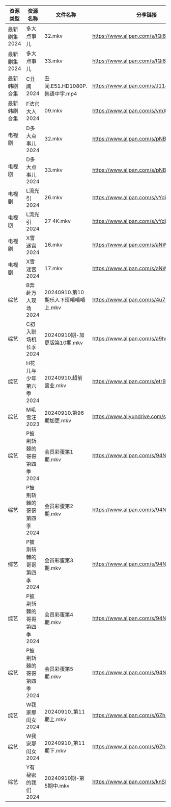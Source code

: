 | 资源类型     | 资源名称            | 文件名称                      | 分享链接                                      | 更新时间                |
| -------- | --------------- | ------------------------- | ----------------------------------------- | ------------------- |
| 最新剧集2024 | 多大点事儿           | 32.mkv                    | https://www.alipan.com/s/tQi8LZFk4eX      | 2024-09-10 19:15:46 |
| 最新剧集2024 | 多大点事儿           | 33.mkv                    | https://www.alipan.com/s/tQi8LZFk4eX      | 2024-09-10 19:15:46 |
| 最新韩剧合集   | C丑闻2024         | 丑闻.E51.HD1080P.韩语中字.mp4   | https://www.alipan.com/s/J114XwZcFVg      | 2024-09-10 10:10:28 |
| 最新韩剧合集   | F法官大人2024       | 09.mkv                    | https://www.alipan.com/s/vmXEwsv83mq      | 2024-09-10 00:05:44 |
| 电视剧      | D多大点事儿2024      | 32.mkv                    | https://www.alipan.com/s/pNBiwfKUf9a      | 2024-09-10 19:14:12 |
| 电视剧      | D多大点事儿2024      | 33.mkv                    | https://www.alipan.com/s/pNBiwfKUf9a      | 2024-09-10 19:14:12 |
| 电视剧      | L流光引2024        | 26.mkv                    | https://www.alipan.com/s/vYdikVh5BuN      | 2024-09-10 19:14:30 |
| 电视剧      | L流光引2024        | 27 4K.mkv                 | https://www.alipan.com/s/vYdikVh5BuN      | 2024-09-10 19:14:30 |
| 电视剧      | X雪迷宫2024        | 16.mkv                    | https://www.alipan.com/s/aNWhabiRP3d      | 2024-09-10 19:14:53 |
| 电视剧      | X雪迷宫2024        | 17.mkv                    | https://www.alipan.com/s/aNWhabiRP3d      | 2024-09-10 19:14:53 |
| 综艺       | B奔赴万人现场2024     | 20240910.第10期乐人下班嘻嘻嘻上.mkv | https://www.alipan.com/s/4u7m3VMcqux      | 2024-09-10 14:07:58 |
| 综艺       | C初入职场机长季2024    | 20240910期-加更版第10期.mkv     | https://www.alipan.com/s/a9hmC3o2B18      | 2024-09-10 14:08:02 |
| 综艺       | H花儿与少年第六季2024   | 20240910.超前营业.mkv         | https://www.alipan.com/s/etrBePtYsJ7      | 2024-09-10 14:08:20 |
| 综艺       | M毛雪汪2023        | 20240910.第96期加更.mkv       | https://www.aliyundrive.com/s/asPqfgPRqAg | 2024-09-10 14:08:44 |
| 综艺       | P披荆斩棘的哥哥第四季2024 | 会员彩蛋第1期.mkv               | https://www.alipan.com/s/94NT9iGe94e      | 2024-09-10 14:08:59 |
| 综艺       | P披荆斩棘的哥哥第四季2024 | 会员彩蛋第2期.mkv               | https://www.alipan.com/s/94NT9iGe94e      | 2024-09-10 14:08:59 |
| 综艺       | P披荆斩棘的哥哥第四季2024 | 会员彩蛋第3期.mkv               | https://www.alipan.com/s/94NT9iGe94e      | 2024-09-10 14:08:58 |
| 综艺       | P披荆斩棘的哥哥第四季2024 | 会员彩蛋第4期.mkv               | https://www.alipan.com/s/94NT9iGe94e      | 2024-09-10 14:08:58 |
| 综艺       | P披荆斩棘的哥哥第四季2024 | 会员彩蛋第5期.mkv               | https://www.alipan.com/s/94NT9iGe94e      | 2024-09-10 14:08:57 |
| 综艺       | W我家那闺女2024      | 20240910_第11期上.mkv        | https://www.alipan.com/s/6Zh3yAep1kC      | 2024-09-10 14:09:44 |
| 综艺       | W我家那闺女2024      | 20240910_第11期下.mkv        | https://www.alipan.com/s/6Zh3yAep1kC      | 2024-09-10 14:09:44 |
| 综艺       | Y有秘密的我们2024     | 20240910期-第5期中.mkv        | https://www.alipan.com/s/knSE43DBBa6      | 2024-09-10 14:10:00 |
